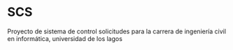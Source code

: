 # SCS
Proyecto de sistema de control solicitudes para la carrera de ingeniería civil en informática, universidad de los lagos
